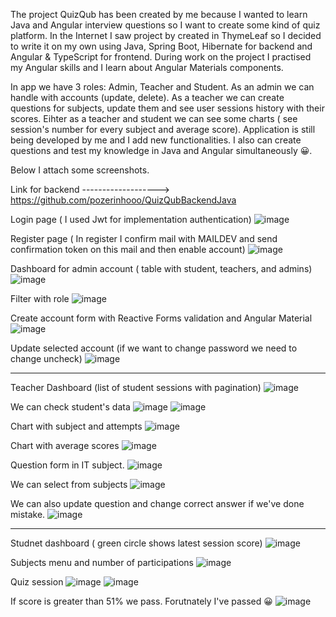 The project QuizQub has been created by me because I wanted to learn Java and Angular interview questions so I want to create some kind of quiz platform. In the Internet I saw project by created in ThymeLeaf so I decided to write it on my own using Java, Spring Boot, Hibernate for backend and Angular & TypeScript for frontend. During work on the project I practised my Angular skills and I learn about Angular Materials components.

In app we have 3 roles: Admin, Teacher and Student. As an admin we can handle with accounts (update, delete). As a teacher we can create questions for subjects, update them and see user sessions history with their scores. Eihter as a teacher and student we can see some charts ( see session's number for every subject and average score).
Application is still being developed by me and I add new functionalities. I also can create questions and test my knowledge in Java and Angular simultaneously 😀.

Below I attach some screenshots.

Link for backend -------------------> https://github.com/pozerinhooo/QuizQubBackendJava

Login page ( I used Jwt for implementation authentication)
![image](https://user-images.githubusercontent.com/95829811/193062744-b70fcc66-2007-46b5-b403-e2caae2817d3.png)


Register page ( In register I confirm mail with MAILDEV and send confirmation token on this mail and then enable account)
![image](https://user-images.githubusercontent.com/95829811/193062816-50f54921-e910-4095-843d-007d95e572b8.png)

Dashboard for admin account ( table with student, teachers, and admins)
![image](https://user-images.githubusercontent.com/95829811/193063360-22eec016-ff06-4300-8575-765165b0ffaa.png)


Filter with role
![image](https://user-images.githubusercontent.com/95829811/193063471-8e5da151-e899-45d3-85a8-5672134a3bf0.png)


Create account form with Reactive Forms validation and Angular Material
![image](https://user-images.githubusercontent.com/95829811/193063895-771dcdc6-f363-45d6-b664-061bb0afad6d.png)


Update selected account (if we want to change password we need to change uncheck)
![image](https://user-images.githubusercontent.com/95829811/193064554-47b26e9a-0827-487c-8ee5-b9b8f1e0a4ba.png)


************************************************************************************
Teacher Dashboard (list of student sessions with pagination)
![image](https://user-images.githubusercontent.com/95829811/193064925-685a7df8-3179-497b-9e5c-56f37d64f0e6.png)

We can check student's data
![image](https://user-images.githubusercontent.com/95829811/193065192-f3ea7570-6a12-4cf6-a9e0-acb442ee52e7.png)
![image](https://user-images.githubusercontent.com/95829811/193065277-80cfd3ac-a5f0-451b-9982-6ac35c7dcb14.png)


Chart with subject and attempts
![image](https://user-images.githubusercontent.com/95829811/193065377-56b38f40-784a-48a4-8161-8cfeb98f9857.png)

Chart with average scores
![image](https://user-images.githubusercontent.com/95829811/193065475-dffa3851-44d7-48ab-b421-d47ec60e3547.png)


Question form in IT subject.
![image](https://user-images.githubusercontent.com/95829811/193066233-0a39979d-d784-484c-affc-4f206355e34d.png)

We can select from subjects
![image](https://user-images.githubusercontent.com/95829811/193066300-fdc1092e-d17f-47b9-bcbc-65ebcae02585.png)


We can also update question and change correct answer if we've done mistake.
![image](https://user-images.githubusercontent.com/95829811/193066518-90eb7230-c09f-4a5a-8341-0e3810f98829.png)

************************************************************************************
Studnet dashboard ( green circle shows latest session score)
![image](https://user-images.githubusercontent.com/95829811/193066878-e0b78fe5-80c0-45c8-9b25-322ceda14abc.png)

Subjects menu and number of participations
![image](https://user-images.githubusercontent.com/95829811/193067030-e00dbbda-0fba-4e2a-b654-e11b6598b973.png)

Quiz session
![image](https://user-images.githubusercontent.com/95829811/193067154-7d57184c-f1af-4adb-a53c-173881cb5069.png)
![image](https://user-images.githubusercontent.com/95829811/193067332-025ad0c7-739d-4b69-a587-743ddb559a0d.png)

If score is greater than 51% we pass. Forutnately I've passed 😀 
![image](https://user-images.githubusercontent.com/95829811/193067503-69da54fe-7cba-4db9-b361-c84acd58f2ea.png)

